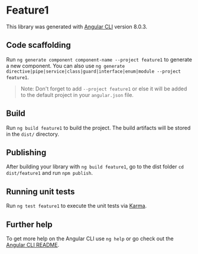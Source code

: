 # Feature1

This library was generated with [Angular CLI](https://github.com/angular/angular-cli) version 8.0.3.

## Code scaffolding

Run `ng generate component component-name --project feature1` to generate a new component. You can also use `ng generate directive|pipe|service|class|guard|interface|enum|module --project feature1`.
> Note: Don't forget to add `--project feature1` or else it will be added to the default project in your `angular.json` file. 

## Build

Run `ng build feature1` to build the project. The build artifacts will be stored in the `dist/` directory.

## Publishing

After building your library with `ng build feature1`, go to the dist folder `cd dist/feature1` and run `npm publish`.

## Running unit tests

Run `ng test feature1` to execute the unit tests via [Karma](https://karma-runner.github.io).

## Further help

To get more help on the Angular CLI use `ng help` or go check out the [Angular CLI README](https://github.com/angular/angular-cli/blob/master/README.md).
